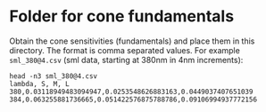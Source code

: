 Folder for cone fundamentals
============================

Obtain the cone sensitivities (fundamentals) and place them in this
directory. The format is comma separated values. For example
`sml_380@4.csv` (sml data, starting at 380nm in 4nm increments):

	head -n3 sml_380@4.csv
	lambda, S, M, L
	380,0.03118949483094947,0.0253548626883163,0.0449037407651039
	384,0.063255881736665,0.051422576875788786,0.09106994937772156
